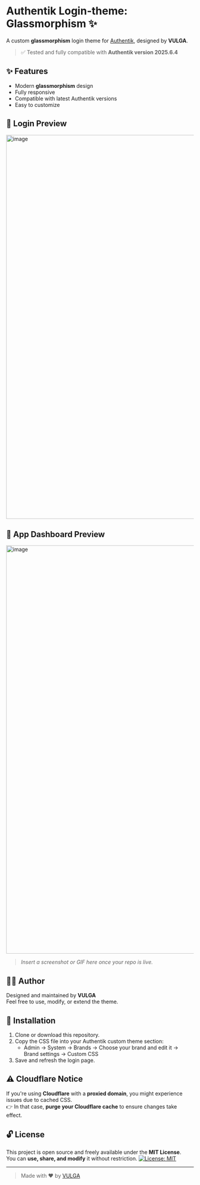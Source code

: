 # Authentik Login-theme: Glassmorphism ✨

A custom **glassmorphism** login theme for [Authentik](https://goauthentik.io/), designed by **VULGA**.

> ✅ Tested and fully compatible with **Authentik version 2025.6.4**

## ✨ Features

- Modern **glassmorphism** design  
- Fully responsive  
- Compatible with latest Authentik versions  
- Easy to customize

## 📸 Login Preview
<img width="2079" height="1028" alt="image" src="https://github.com/user-attachments/assets/12ed548e-01fc-4285-af1f-9344720f7296" />

## 📸 App Dashboard Preview
<img width="2133" height="1093" alt="image" src="https://github.com/user-attachments/assets/dc9ac725-f734-463d-9921-235ef75a147d" />

> _Insert a screenshot or GIF here once your repo is live._

## 🧑‍🎨 Author

Designed and maintained by **VULGA**  
Feel free to use, modify, or extend the theme.


## 🚀 Installation

1. Clone or download this repository.
2. Copy the CSS file into your Authentik custom theme section:
   - Admin → System → Brands → Choose your brand and edit it → Brand settings → Custom CSS
4. Save and refresh the login page.
   
## ⚠️ Cloudflare Notice

If you're using **Cloudflare** with a **proxied domain**, you might experience issues due to cached CSS.  
👉 In that case, **purge your Cloudflare cache** to ensure changes take effect.


## 🔓 License

This project is open source and freely available under the **MIT License**.  
You can **use, share, and modify** it without restriction.
[![License: MIT](https://img.shields.io/badge/License-MIT-blue.svg)](LICENSE)

---

> Made with ❤️ by [VULGA](https://github.com/VULGA01)
